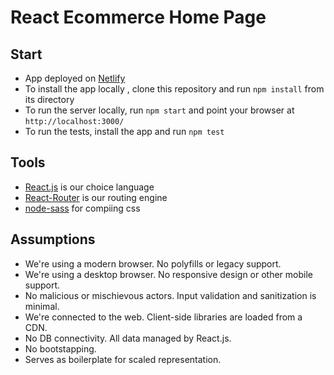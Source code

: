React Ecommerce Home Page
=====================

## Start

 * App deployed on [Netlify](https://dyode-front.herokuapp.com)
 * To install the app locally , clone this repository and run `npm install` from its directory
 * To run the server locally, run `npm start` and point your browser at `http://localhost:3000/`
 * To run the tests, install the app and run `npm test`

## Tools

 * [React.js](https://reactjs.org/) is our choice language
 * [React-Router](https://reactrouter.com/) is our routing engine
 * [node-sass](https://www.npmjs.com/package/node-sass) for compiing css

 ## Assumptions

 * We're using a modern browser. No polyfills or legacy support.
 * We're using a desktop browser. No responsive design or other mobile support.
 * No malicious or mischievous actors. Input validation and sanitization is minimal.
 * We're connected to the web. Client-side libraries are loaded from a CDN.
 * No DB connectivity. All data managed by React.js.
 * No bootstapping. 
 * Serves as boilerplate for scaled representation.